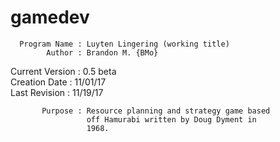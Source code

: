 # gamedev


      Program Name : Luyten Lingering (working title)           
            Author : Brandon M. {BMo}                           
   Current Version : 0.5 beta                                   
     Creation Date : 11/01/17                                   
     Last Revision : 11/19/17                                   
                                                                
           Purpose : Resource planning and strategy game based  
                     off Hamurabi written by Doug Dyment in     
                     1968.                                       
